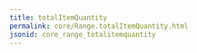 ```yaml
---
title: totalItemQuantity
permalink: core/Range.totalItemQuantity.html
jsonid: core_range_totalitemquantity
---
```

